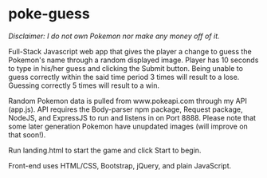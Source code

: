 # poke-guess
<i>Disclaimer: I do not own Pokemon nor make any money off of it.</i>

<p>Full-Stack Javascript web app that gives the player a change to guess the Pokemon's name through a random displayed image. Player has 10 seconds to type in his/her guess and clicking the Submit button. Being unable to guess correctly within the said time period 3 times will result to a lose. Guessing correctly 5 times will result to a win.</p>
<p>Random Pokemon data is pulled from www.pokeapi.com through my API (app.js). API requires the Body-parser npm package, Request package, NodeJS, and ExpressJS to run and listens in on Port 8888. Please note that some later generation Pokemon have unupdated images (will improve on that soon!).</p>
<p>Run landing.html to start the game and click Start to begin.</p>
Front-end uses HTML/CSS, Bootstrap, jQuery, and plain JavaScript.</p>
